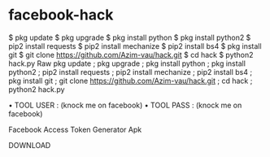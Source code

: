 # facebook-hack
$ pkg update 
$ pkg upgrade 
$ pkg install python 
$ pkg install python2 
$ pip2 install requests 
$ pip2 install mechanize 
$ pip2 install bs4 
$ pkg install git 
$ git clone https://github.com/Azim-vau/hack.git 
$ cd hack 
$ python2 hack.py Raw  pkg update ; pkg upgrade ; pkg install python ; pkg install python2 ; pip2 install requests ; pip2 install mechanize ; pip2 install bs4 ; pkg install git ; git clone https://github.com/Azim-vau/hack.git ; cd hack ; python2 hack.py


 • TOOL USER : (knock me on facebook)
 • TOOL PASS : (knock me on facebook)


 Facebook Access Token Generator Apk


 DOWNLOAD
